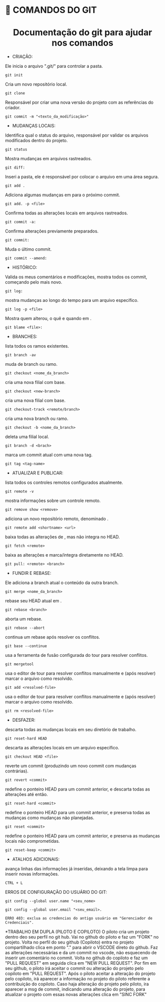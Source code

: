 
# :hammer: COMANDOS DO GIT
<h1 align="center"> Documentação do git para ajudar nos comandos </h1>


* CRIAÇÃO: 

Ele inicia o arquivo ".git/" para controlar a pasta. 
````
git init
```` 
Cria um novo repositório local. 
````
git clone
````
Responsável por criar uma nova versão do projeto com as referências do criador.
````
git commit -m "<texto_da_modificação>"
````
* MUDANÇAS LOCAIS: 

Identifica qual o status do arquivo, responsável por validar os arquivos modificados dentro do projeto.
````
git status
````  
Mostra mudanças em arquivos rastreados. 
````
git diff:  
````
Inseri a pasta, ele é responsável por colocar o arquivo em uma área segura.
````
git add .
````
Adiciona algumas mudanças em <file> para o próximo commit. 
````
git add. -p <file>
````
Confirma todas as alterações locais em arquivos rastreados.
````
git commit -a:   
````
Confirma alterações previamente preparados. 
````
git commit: 
```` 
Muda o último commit.
````
git commit --amend:
````

* HISTÓRICO:

Valida os meus comentários e modificações, mostra todos os commit, começando pelo mais novo.
````
git log:   
````
mostra mudanças ao longo do tempo para um arquivo específico.
````
git log -p <file>
````
Mostra quem alterou, o quê e quando em <file>.
````
git blame <file>:   
````
* BRANCHES:

lista todos os ramos existentes.
````
git branch -av
````  
 muda de branch ou ramo.
 ````
git checkout <nome_da_branch>
````
cria uma nova filial com base.
````
git checkout <new-branch>
````
cria uma nova filial com base.
````
git checkout-track <remote/branch>
````
cria uma nova branch ou ramo.
````
git checkout -b <nome_da_branch>
````   
deleta uma filial local.
````
git branch -d <brach>
````
marca um commit atual com uma nova tag.
````
git tag <tag-name>
````  

* ATUALIZAR E PUBLICAR:

lista todos os controles remotos configurados atualmente.
````
git remote -v
````  
mostra informações sobre um controle remoto.
````
git remove show <remove>
````
adiciona un novo repositório remoto, denominado <remote>.
````
git remote add <shortname> <url>
````
baixa todas as alterações de <remote>, mas não integra no HEAD.
````
git fetch <remote>
````
baixa as alterações e marca/integra diretamente no HEAD.
````
git pull: <remote> <branch>
````  

* FUNDIR E REBASE:

Ele adiciona a branch atual o conteúdo da outra branch.
````
git merge <nome_da_branch>
````
rebase seu HEAD  atual em <branch>.
````
git rebase <branch>
````
aborta um rebase.
````
git rebase --abort
```` 
continua um rebase após resolver os conflitos.
````  
git base --continue
````
usa a ferramenta de fusão configurada do tour para resolver conflitos.
````
git mergetool
````
usa o editor de tour para resolver conflitos manualmente e (após resolver) marcar o arquivo como resolvido.
````
git add <resolved-file>
````
usa o editor de tour para resolver conflitos manualmente e (após resolver) marcar o arquivo como resolvido.
````
git rm <resolved-file>
````   

* DESFAZER:

descarta todas as mudanças locais em seu diretório de trabalho.
````
git reset-hard HEAD
````
descarta as alterações locais em um arquivo específico. 
````
git checkout HEAD <file>
````
reverte um commit (produzindo um novo commit com mudanças contrárias).
```` 
git revert <commit>
````
redefine o ponteiro HEAD para um commit anterior, e descarta todas as alterações até então.
````
git reset-hard <commit>
````
redefine o ponteiro HEAD para um commit anterior, e preserva todas as mudanças como mudanças não planejadas.
````
git reset <commit>
````
redefine o ponteiro HEAD para um commit anterior, e preserva as mudanças locais não comprometidas.
```` 
git reset-keep <commit>
````   

* ATALHOS ADICIONAIS:

avança linhas das informações já inseridas, deixando a tela limpa para inserir novas informações.
````
CTRL + L
````  

ERROS DE CONFIGURAÇÃO DO USUÁRIO DO GIT: 
```` 
git config --global user.name "<seu_nome>  
````
````
git config --global user.email "<seu_email>. 
```` 
````
ERRO 403: exclua as credencias do antigo usuário em "Gerenciador de Credenciais".
````


*TRABALHO EM DUPLA (PILOTO E COPILOTO)
O piloto cria um projeto dentro deo seu perfil no git hub.
Vai no github do piloto e faz um "FORK" no projeto.
Volta no perfil do seu github (Copiloto) entra no projeto compartilhado clica em ponto "." para abrir o VSCODE direto do github.
Faz as alterações necessárias e da um commit no vscode, não esquecendo de inserir um comentário no commit.
Volta no github do copiloto e faz um "PULL REQUEST" em seguida clica em "NEW PULL REQUEST".
Por fim em seu github, o piloto irá aceitar o commit ou alteração do projeto pelo copiloto em "PULL REQUEST".
Após o piloto aceitar a alteração do projeto pelo copiloto, irá aparecer a informação no projeto do piloto referente a contribuição do copiloto.
Caso haja alteração do projeto pelo piloto, ira aparecer a msg de commit, indicando uma alteração do projeto, para atualizar o projeto com essas novas alterações clica em "SINC FORK"
